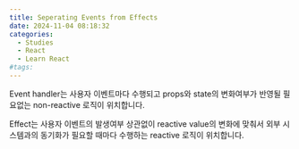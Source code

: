 ```yaml
---
title: Seperating Events from Effects
date: 2024-11-04 08:18:32
categories:
  - Studies
  - React
  - Learn React
#tags:
---
```

Event handler는 사용자 이벤트마다 수행되고 props와 state의 변화여부가 반영될 필요없는 non-reactive 로직이 위치합니다.

Effect는 사용자 이벤트의 발생여부 상관없이 reactive value의 변화에 맞춰서 외부 시스템과의 동기화가 필요할 때마다 수행하는 reactive 로직이 위치합니다.
